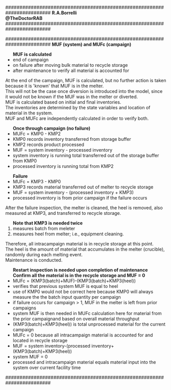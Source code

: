 ########################################################################
**R.A.Borrelli**
<br>
**@TheDoctorRAB**
########################################################################



########################################################################
**MUF (system) and MUFc (campaign)**
<br>
<ul>
<b>MUF is calculated</b>
<li>end of campaign
<li>on failure after moving bulk material to recycle storage
<li>after maintenance to verify all material is accounted for  
</ul>
At the end of the campaign, MUF is calculated, but no further action is taken because it is 'known' that MUF is in the melter.
<br>This will not be the case once diversion is introduced into the model, since it would not be known if the MUF was in the melter or diverted. 
<br>MUF is calculated based on initial and final inventories.
<br>The inventories are determined by the state variables and location of material in the system.
<br>MUF and MUFc are independently calculated in order to verify both.
<ul>
<b>Once through campaign (no failure)</b>
<li>MUFc = KMP0 - KMP2
<li>KMP0 records inventory transferred from storage buffer
<li>KMP2 records product processed
<li>MUF = system inventory - processed inventory
<li>system inventory is running total transferred out of the storage buffer from KMP0
<li>processed inventory is running total from KMP2
</ul>
<ul>
<b>Failure</b>
<li>MUFc = KMP3 - KMP0
<li>KMP3 records material transferred out of melter to recycle storage
<li>MUF = system inventory - (processed inventory + KMP3)
<li>processed inventory is from prior campaign if the failure occurs
</ul>
After the failure inspection, the melter is cleaned, the heel is removed, also measured at KMP3, and transferred to recycle storage.
<ol>
<b>Note that KMP3 is needed twice</b>
<li>measures batch from meleter
<li>measures heel from melter; i.e., equipment cleaning.
</ol>
Therefore, all intracampaign material is in recycle storage at this point.
<br>The heel is the amount of material that accumulates in the melter (crucible), randomly during each melting event.
<br>Maintenance is conducted.
<ul>
<b>Restart inspection is needed upon completion of maintenance
<br>Confirm all the material is in the recycle storage and MUF = 0</b>
<li>MUFc = (KMP3(batch)+MUF)-(KMP3(batch)+KMP3(heel))
<li>verifies that previous system MUF is equal to heel
<li>use of KMP0 would not be correct here because KMP0 will always measure the the batch input quantity per campaign
<li>if failure occurs for campaign > 1, MUF in the melter is left from prior campaigns
<li>system MUF is then needed in MUFc calculation here for material from the prior campaignand based on overall material throughput
<li>(KMP3(batch)+KMP3(heel)) is total unprocessed material for the current campaign
<li>MUFc = 0 because all intracampaign material is accounted for and located in recycle storage
<li>MUF = system inventory-(processed inventory+(KMP3(batch)+KMP3(heel))
<li>system MUF = 0 
<li>processed and intracampaign material equals material input into the system over current facility time
</ul>
########################################################################
